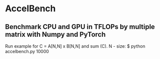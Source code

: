 # AccelBench
## Benchmark CPU and GPU in TFLOPs by multiple matrix with Numpy and PyTorch

Run example for C = A[N,N] x B[N,N] and sum (C). N - size:
$ python accelbench.py 10000
